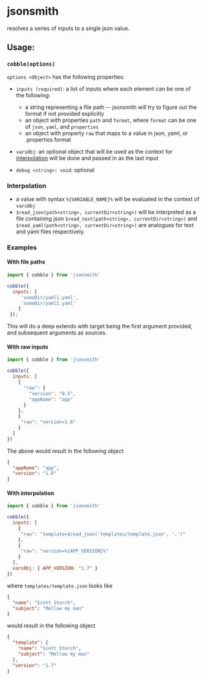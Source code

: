 # jsonsmith

resolves a series of inputs to a single json value.

## Usage:

### `cobble(options)`
`options <Object>` has the following properties:
  
- `inputs (required)`: a list of inputs where each element can be one of the following:
  - a string representing a file path -- jsonsmith will try to figure out the format if not provided explicitly
  - an object with properties `path` and `format`, where `format` can be one of `json`, `yaml`, and `properties`
  - an object with property `raw` that maps to a value in json, yaml, or .properties format

- `varsObj`: an optional object that will be used as the context for [interpolation](#interpolation) will be done and passed in as the last input

- `debug <string>: void`: optional

### Interpolation
  - a value with syntax `%{VARIABLE_NAME}%` will be evaluated in the context of `varsObj`
  - `$read_json(path<string>, currentDir<string>)` will be interpreted as a file containing json
  `$read_text(path<string>, currentDir<string>)` and `$read_yaml(path<string>, currentDir<string>)` are analogues for text and yaml files respectively.

### Examples

#### With file paths
```javascript
import { cobble } from 'jsonsmith'

cobble({
  inputs: [
     'someDir/yaml1.yaml',
     'someDir/yaml2.yaml'
    ]
 });
```
This will do a deep extends with target being the first argument provided, and subsequent arguments as sources.

#### With raw inputs
```javascript
import { cobble } from 'jsonsmith'

cobble({
  inputs: [
    {
      "raw": {
        "version": "0.5",
        "appName": "app"
      }
    },
    {
     "raw": "version=1.0"
    }
  ]
})
```
The above would result in the following object
```json
{
  "appName": "app",
  "version": "1.0"
}
```

#### With interpolation

```javascript
import { cobble } from 'jsonsmith'

cobble({
  inputs: [
    {
     "raw": "template=$read_json('templates/template.json', '.')"
    },
    {
     "raw": "version=%{APP_VERSION}%"
    }
  ],
  varsObj: { APP_VERSION: "1.7" }
})
```

where `templates/template.json` looks like
```json
{
  "name": "Scott Storch",
  "subject": "Mellow my man"
}
```

would result in the following object

```json
{
  "template": {
    "name": "Scott Storch",
    "subject": "Mellow my man"
  },
  "version": "1.7"
}
```
